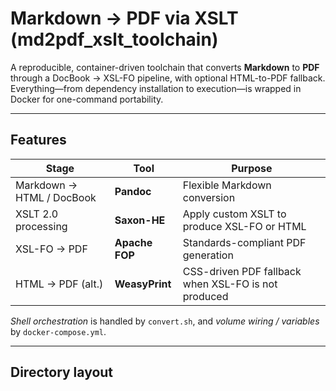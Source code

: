 
# Markdown → PDF via XSLT (md2pdf_xslt_toolchain)

A reproducible, container-driven toolchain that converts **Markdown** to **PDF** through a DocBook → XSL-FO pipeline, with optional HTML-to-PDF fallback.  
Everything—from dependency installation to execution—is wrapped in Docker for one-command portability.

---

## Features

| Stage | Tool | Purpose |
|-------|------|---------|
| Markdown → HTML / DocBook | **Pandoc** | Flexible Markdown conversion |
| XSLT 2.0 processing       | **Saxon-HE** | Apply custom XSLT to produce XSL-FO or HTML |
| XSL-FO → PDF              | **Apache FOP** | Standards-compliant PDF generation |
| HTML → PDF (alt.)         | **WeasyPrint** | CSS-driven PDF fallback when XSL-FO is not produced |

*Shell orchestration* is handled by `convert.sh`, and *volume wiring / variables* by `docker-compose.yml`.

---

## Directory layout

